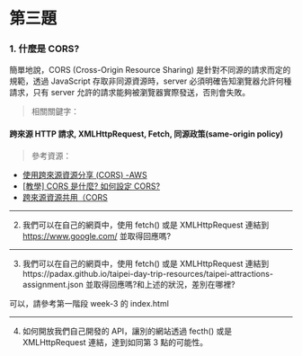 # 第三題

### 1. 什麼是 CORS?

簡單地說，CORS (Cross-Origin Resource Sharing) 是針對不同源的請求而定的規範，透過 JavaScript 存取非同源資源時，server 必須明確告知瀏覽器允許何種請求，只有 server 允許的請求能夠被瀏覽器實際發送，否則會失敗。

> 相關關鍵字：

#### 跨來源 HTTP 請求, XMLHttpRequest, Fetch, 同源政策(same-origin policy)

> 參考資源：

- [使用跨來源資源分享 (CORS) -AWS](https://docs.aws.amazon.com/zh_tw/AmazonS3/latest/userguide/cors.html)
- [[教學] CORS 是什麼? 如何設定 CORS?](https://shubo.io/what-is-cors/#什麼是-cors-cross-origin-resource-sharing)
- [跨來源資源共用（CORS](https://developer.mozilla.org/zh-TW/docs/Web/HTTP/CORS)

<hr >

2. 我們可以在自己的網頁中，使用 fetch() 或是 XMLHttpRequest 連結到 https://www.google.com/ 並取得回應嗎?

<hr >

3. 我們可以在自己的網頁中，使用 fetch() 或是 XMLHttpRequest 連結到https://padax.github.io/taipei-day-trip-resources/taipei-attractions-assignment.json 並取得回應嗎?和上述的狀況，差別在哪裡?

可以，請參考第一階段 week-3 的 index.html

<hr >

4. 如何開放我們自己開發的 API，讓別的網站透過 fecth() 或是 XMLHttpRequest 連結，達到如同第 3 點的可能性。
